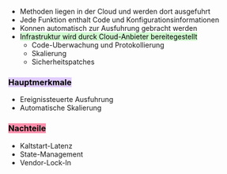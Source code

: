 
- Methoden liegen in der Cloud und werden dort ausgefuhrt
- Jede Funktion enthalt Code und Konfigurationsinformationen
- Konnen automatisch zur Ausfuhrung gebracht werden
- <mark style="background: #BBFABBA6;">Infrastruktur wird durck Cloud-Anbieter bereitegestellt</mark>
	- Code-Uberwachung und Protokollierung
	- Skalierung
	- Sicherheitspatches

### <mark style="background: #D2B3FFA6;">Hauptmerkmale</mark>

- Ereignissteuerte Ausfuhrung
- Automatische Skalierung

### <mark style="background: #FF5582A6;">Nachteile</mark>

- Kaltstart-Latenz
- State-Management
- Vendor-Lock-In